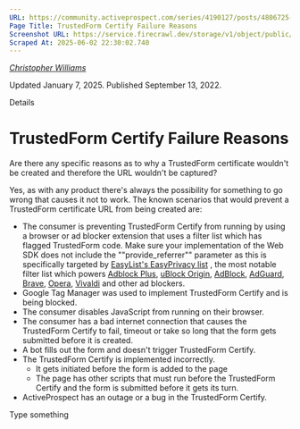 ```yaml
---
URL: https://community.activeprospect.com/series/4190127/posts/4806725-trustedform-certify-failure-reasons
Page Title: TrustedForm Certify Failure Reasons
Screenshot URL: https://service.firecrawl.dev/storage/v1/object/public/media/screenshot-3bb07039-1c7a-4dea-9d25-49b8740f3061.png
Scraped At: 2025-06-02 22:30:02.740
---
```



[_Christopher Williams_](https://community.activeprospect.com/memberships/7846678-christopher-williams)

Updated January 7, 2025. Published September 13, 2022.

Details

# TrustedForm Certify Failure Reasons

Are there any specific reasons as to why a TrustedForm certificate wouldn't be created and therefore the URL wouldn't be captured?

Yes, as with any product there's always the possibility for something to go wrong that causes it not to work. The known scenarios that would prevent a TrustedForm certificate URL from being created are:

- The consumer is preventing TrustedForm Certify from running by using a browser or ad blocker extension that uses a filter list which has flagged TrustedForm code. Make sure your implementation of the Web SDK does not include the ""provide\_referrer"" parameter as this is specifically targeted by [EasyList's EasyPrivacy list](https://easylist.to/) , the most notable filter list which powers [Adblock Plus](https://adblockplus.org/), [uBlock Origin](https://ublockorigin.com/), [AdBlock](https://getadblock.com/), [AdGuard](https://adguard.com/), [Brave](https://brave.com/), [Opera](https://www.opera.com/), [Vivaldi](https://vivaldi.com/) and other ad blockers.
- Google Tag Manager was used to implement TrustedForm Certify and is being blocked.
- The consumer disables JavaScript from running on their browser.
- The consumer has a bad internet connection that causes the TrustedForm Certify to fail, timeout or take so long that the form gets submitted before it is created.
- A bot fills out the form and doesn't trigger TrustedForm Certify.
- The TrustedForm Certify is implemented incorrectly.
  - It gets initiated before the form is added to the page
  - The page has other scripts that must run before the TrustedForm Certify and the form is submitted before it gets its turn.
- ActiveProspect has an outage or a bug in the TrustedForm Certify.

Type something
